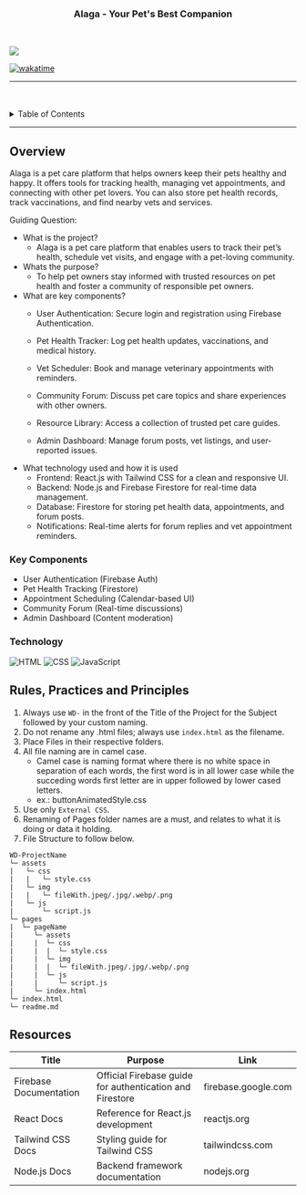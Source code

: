 <a name="readme-top">

<br/>

<br />
<div align="center">
  <a href="https://github.com/zyx-0314/">
  <!-- TODO: If you want to add logo or banner you can add it here -->
    
  </a>
<!-- TODO: Change Title to the name of the title of your Project -->
  <h3 align="center">Alaga - Your Pet's Best Companion</h3>
</div>
<!-- TODO: Make a short description -->
<div align="center">

</div>

<br />

<!-- TODO: Change the zyx-0314 into your github username  -->
<!-- TODO: Change the WD-Template-Project into the same name of your folder -->
![](https://visit-counter.vercel.app/counter.png?page=zyx-0314/WD-Template-Project)

[![wakatime](https://wakatime.com/badge/user/018dd99a-4985-4f98-8216-6ca6fe2ce0f8/project/63501637-9a31-42f0-960d-4d0ab47977f8.svg)](https://wakatime.com/badge/user/018dd99a-4985-4f98-8216-6ca6fe2ce0f8/project/63501637-9a31-42f0-960d-4d0ab47977f8)

---

<br />
<br />

<!-- TODO: If you want to add more layers for your readme -->
<details>
  <summary>Table of Contents</summary>
  <ol>
    <li>
      <a href="#overview">Overview</a>
      <ol>
        <li>
          <a href="#key-components">Key Components</a>
        </li>
        <li>
          <a href="#technology">Technology</a>
        </li>
      </ol>
    </li>
    <li>
      <a href="#rule,-practices-and-principles">Rules, Practices and Principles</a>
    </li>
    <li>
      <a href="#resources">Resources</a>
    </li>
  </ol>
</details>

---

## Overview

Alaga is a pet care platform that helps owners keep their pets healthy and happy. It offers tools for tracking health, managing vet appointments, and connecting with other pet lovers. You can also store pet health records, track vaccinations, and find nearby vets and services.

Guiding Question:
- What is the project? 
    - Alaga is a pet care platform that enables users to track their pet’s health, schedule vet visits, and engage with a pet-loving community.
- Whats the purpose? 
    - To help pet owners stay informed with trusted resources on pet health and foster a community of responsible pet owners.
- What are key components? 
    - User Authentication: Secure login and registration using Firebase Authentication.

    - Pet Health Tracker: Log pet health updates, vaccinations, and medical history.

    - Vet Scheduler: Book and manage veterinary appointments with reminders.

    - Community Forum: Discuss pet care topics and share experiences with other owners.
    - Resource Library: Access a collection of trusted pet care guides.
    - Admin Dashboard: Manage forum posts, vet listings, and user-reported issues.
- What technology used and how it is used
    - Frontend: React.js with Tailwind CSS for a clean and responsive UI.
    - Backend: Node.js and Firebase Firestore for real-time data management.
    - Database: Firestore for storing pet health data, appointments, and forum posts.
    - Notifications: Real-time alerts for forum replies and vet appointment reminders.

### Key Components
<!-- TODO: List of Key Components -->
<!-- The following are just sample -->
- User Authentication (Firebase Auth)
- Pet Health Tracking (Firestore)
- Appointment Scheduling (Calendar-based UI)
- Community Forum (Real-time discussions)
- Admin Dashboard (Content moderation)

### Technology
<!-- TODO: List of Technology Used -->
![HTML](https://img.shields.io/badge/HTML-E34F26?style=for-the-badge&logo=html5&logoColor=white)
![CSS](https://img.shields.io/badge/CSS-1572B6?style=for-the-badge&logo=css3&logoColor=white)
![JavaScript](https://img.shields.io/badge/JavaScript-F7DF1E?style=for-the-badge&logo=javascript&logoColor=white)


## Rules, Practices and Principles
1. Always use `WD-` in the front of the Title of the Project for the Subject followed by your custom naming.
2. Do not rename any .html files; always use `index.html` as the filename.
3. Place Files in their respective folders.
4. All file naming are in camel case.
   - Camel case is naming format where there is no white space in separation of each words, the first word is in all lower case while the succeding words first letter are in upper followed by lower cased letters.
   - ex.: buttonAnimatedStyle.css
5. Use only `External CSS`.
6. Renaming of Pages folder names are a must, and relates to what it is doing or data it holding.
7. File Structure to follow below.

```
WD-ProjectName
└─ assets
|   └─ css
|   |   └─ style.css
|   └─ img
|   |   └─ fileWith.jpeg/.jpg/.webp/.png
|   └─ js
|       └─ script.js
└─ pages
|  └─ pageName
|     └─ assets
|     |  └─ css
|     |  |  └─ style.css
|     |  └─ img
|     |  |  └─ fileWith.jpeg/.jpg/.webp/.png
|     |  └─ js
|     |     └─ script.js
|     └─ index.html
└─ index.html
└─ readme.md
```

## Resources

<!-- TODO: Add References -->
| Title | Purpose | Link |
|-|-|-|
| Firebase Documentation | Official Firebase guide for authentication and Firestore | firebase.google.com
| React Docs | Reference for React.js development | reactjs.org
| Tailwind CSS Docs | Styling guide for Tailwind CSS | tailwindcss.com
| Node.js Docs | Backend framework documentation | nodejs.org
